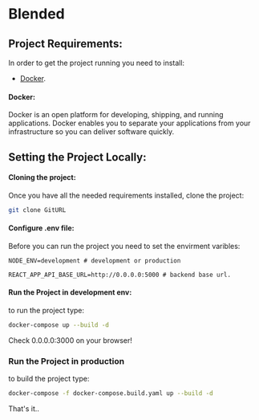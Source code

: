 # Blended

## Project Requirements:

In order to get the project running you need to install:

- [Docker](https://docs.docker.com/get-docker/).

#### Docker:

Docker is an open platform for developing, shipping, and running applications. Docker enables you to separate your applications from your infrastructure so you can deliver software quickly.

## Setting the Project Locally:

#### Cloning the project:

Once you have all the needed requirements installed, clone the project:

``` bash
git clone GitURL
```

#### Configure .env file:

Before you can run the project you need to set the envirment varibles:

``` env
NODE_ENV=development # development or production

REACT_APP_API_BASE_URL=http://0.0.0.0:5000 # backend base url.
```

#### Run the Project in development env:

to run the project type:

``` bash
docker-compose up --build -d
```

Check 0.0.0.0:3000 on your browser!


### Run the Project in production

to build the project type:

``` bash
docker-compose -f docker-compose.build.yaml up --build -d
```

That's it..
